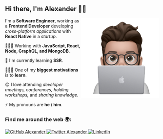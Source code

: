 ## Hi there, I'm Alexander 👋🏽

<img width=256 align="right" src="https://raw.githubusercontent.com/mralexsaavedra/mralexsaavedra/master/img/memoji.jpeg" />

I'm a **Software Engineer**, working as a **Frontend Developer** developing *cross-platform applications* with **React Native** in a *startup*. 

👨🏽‍💻 Working with **JavaScript, React, Node, GraphQL, and MongoDB**.

🌱 I'm currently learning **SSR**.

👨🏽‍🎓 One of my **biggest motivations** is to **learn**.

😍 I love attending *developer meetings, conferences, holding workshops,* and *sharing knowledge*.

⚡ My pronouns are **he / him**.

### Find me around the web 🌍:

<p align="left">
    <a href="https://github.com/mralexsaavedra">
        <img src="https://img.shields.io/github/followers/mralexsaavedra.svg?label=GitHub&style=social" alt="GitHub Alexander">
    </a>
    <a href="https://twitter.com/mralexsaavedra">
        <img src="https://img.shields.io/twitter/follow/mralexsaavedra?label=Twitter&style=social" alt="Twitter Alexander">
    </a>
    <a href="https://www.linkedin.com/in/mralexsaavedra">
        <img src="https://img.shields.io/badge/LinkedIn--_.svg?style=social&logo=linkedin" alt="LinkedIn">
    </a>
</p>
